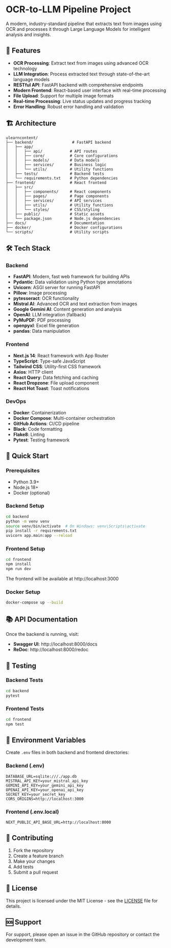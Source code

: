 # OCR-to-LLM Pipeline Project

A modern, industry-standard pipeline that extracts text from images using OCR and processes it through Large Language Models for intelligent analysis and insights.

## 🚀 Features

- **OCR Processing**: Extract text from images using advanced OCR technology
- **LLM Integration**: Process extracted text through state-of-the-art language models
- **RESTful API**: FastAPI backend with comprehensive endpoints
- **Modern Frontend**: React-based user interface with real-time processing
- **File Upload**: Support for multiple image formats
- **Real-time Processing**: Live status updates and progress tracking
- **Error Handling**: Robust error handling and validation

## 🏗️ Architecture

```
ulearncontent/
├── backend/                 # FastAPI backend
│   ├── app/
│   │   ├── api/            # API routes
│   │   ├── core/           # Core configurations
│   │   ├── models/         # Data models
│   │   ├── services/       # Business logic
│   │   └── utils/          # Utility functions
│   ├── tests/              # Backend tests
│   └── requirements.txt    # Python dependencies
├── frontend/               # React frontend
│   ├── src/
│   │   ├── components/     # React components
│   │   ├── pages/          # Page components
│   │   ├── services/       # API services
│   │   ├── utils/          # Utility functions
│   │   └── styles/         # CSS/styling
│   ├── public/             # Static assets
│   └── package.json        # Node.js dependencies
├── docs/                   # Documentation
├── docker/                 # Docker configurations
└── scripts/                # Utility scripts
```

## 🛠️ Tech Stack

### Backend
- **FastAPI**: Modern, fast web framework for building APIs
- **Pydantic**: Data validation using Python type annotations
- **Uvicorn**: ASGI server for running FastAPI
- **Pillow**: Image processing
- **pytesseract**: OCR functionality
- **Mistral AI**: Advanced OCR and text extraction from images
- **Google Gemini AI**: Content generation and analysis
- **OpenAI**: LLM integration (fallback)
- **PyMuPDF**: PDF processing
- **openpyxl**: Excel file generation
- **pandas**: Data manipulation

### Frontend
- **Next.js 14**: React framework with App Router
- **TypeScript**: Type-safe JavaScript
- **Tailwind CSS**: Utility-first CSS framework
- **Axios**: HTTP client
- **React Query**: Data fetching and caching
- **React Dropzone**: File upload component
- **React Hot Toast**: Toast notifications

### DevOps
- **Docker**: Containerization
- **Docker Compose**: Multi-container orchestration
- **GitHub Actions**: CI/CD pipeline
- **Black**: Code formatting
- **Flake8**: Linting
- **Pytest**: Testing framework

## 🚀 Quick Start

### Prerequisites
- Python 3.9+
- Node.js 18+
- Docker (optional)

### Backend Setup
```bash
cd backend
python -m venv venv
source venv/bin/activate  # On Windows: venv\Scripts\activate
pip install -r requirements.txt
uvicorn app.main:app --reload
```

### Frontend Setup
```bash
cd frontend
npm install
npm run dev
```

The frontend will be available at http://localhost:3000

### Docker Setup
```bash
docker-compose up --build
```

## 📚 API Documentation

Once the backend is running, visit:
- **Swagger UI**: http://localhost:8000/docs
- **ReDoc**: http://localhost:8000/redoc

## 🧪 Testing

### Backend Tests
```bash
cd backend
pytest
```

### Frontend Tests
```bash
cd frontend
npm test
```

## 📝 Environment Variables

Create `.env` files in both backend and frontend directories:

### Backend (.env)
```env
DATABASE_URL=sqlite:///./app.db
MISTRAL_API_KEY=your_mistral_api_key
GEMINI_API_KEY=your_gemini_api_key
OPENAI_API_KEY=your_openai_api_key
SECRET_KEY=your_secret_key
CORS_ORIGINS=http://localhost:3000
```

### Frontend (.env.local)
```env
NEXT_PUBLIC_API_BASE_URL=http://localhost:8000
```

## 🤝 Contributing

1. Fork the repository
2. Create a feature branch
3. Make your changes
4. Add tests
5. Submit a pull request

## 📄 License

This project is licensed under the MIT License - see the [LICENSE](LICENSE) file for details.

## 🆘 Support

For support, please open an issue in the GitHub repository or contact the development team. 